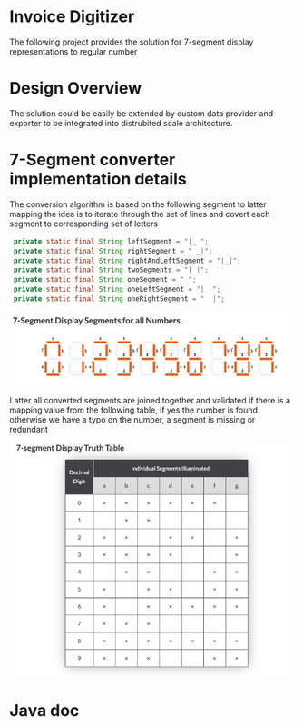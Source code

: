 # Invoice Digitizer

The following project provides the solution for 7-segment display representations to regular number 

# Design Overview

The solution could be easily be extended by custom data provider and exporter to be integrated into distrubited scale architecture.

# 7-Segment converter implementation details  

The conversion algorithm is based on the following segment to latter mapping 
the idea is to iterate through the set of lines and covert each segment to corresponding set of letters

   ```java 
    private static final String leftSegment = "|_ ";
    private static final String rightSegment = " _|";
    private static final String rightAndLeftSegment = "|_|";
    private static final String twoSegments = "| |";
    private static final String oneSegment = "_";
    private static final String oneLeftSegment = "|  ";
    private static final String oneRightSegment = "  |";
   ```

![](seven-segment.png)

Latter all converted segments are joined together and validated if there is a mapping value from the 
following table, if yes the number is found otherwise we have a typo on the number,
a segment is missing or redundant  

![](sevent-segment-table.png)


# Java doc